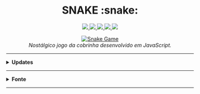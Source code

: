 <h1 align="center">SNAKE :snake:</h1>

<p align="center">
  <a href="https://github.com/lucasrmagalhaes/snake-js/issues">
    <img src="https://img.shields.io/github/issues/lucasrmagalhaes/snake-js?style=plastic" /> 
  </a>
    
  <a href="https://github.com/lucasrmagalhaes/snake-js/network/members">
    <img src="https://img.shields.io/github/forks/lucasrmagalhaes/snake-js?style=plastic" /> 
  </a>
    
  <a href="https://github.com/lucasrmagalhaes/snake-js/stargazers">
    <img src="https://img.shields.io/github/stars/lucasrmagalhaes/snake-js?style=plastic" /> 
  </a>
  
   <a href="https://github.com/lucasrmagalhaes/snake-js/blob/master/LICENSE">
    <img src="https://img.shields.io/github/license/lucasrmagalhaes/snake-js?style=plastic" /> 
  </a>
  
  <a href="https://github.com/lucasrmagalhaes/snake-js/deployments">
    <img src="https://img.shields.io/github/deployments/lucasrmagalhaes/snake-js/github-pages?style=plastic" />
  </a>
</p>

<p align="center">
  <a href="https://lucasrmagalhaes.github.io/snake-js/">
    <img 
         src="https://github.com/lucasrmagalhaes/snake-js/blob/master/img/snake.gif?raw=true" 
         alt="Snake Game" 
    />
  </a>
  <br />
  <i>Nostálgico jogo da cobrinha desenvolvido em JavaScript.</i>
</p>

<hr />

<details>
  
  <summary><strong>Updates</strong></summary>
  
  <br />
  
  <ol>
    <li>Alterado a cor de background;</li>
    <li>Adicionado espaçamento entre os quadrados da cobrinha; e</li>
    <li>Fix pelo <a href="https://github.com/roanrobersson">@roanrobersson</a> - Cobrinha deixou de sumir durante teletransporte + keydown.</li>
  </ol>

</details>

<hr />

<details>
  
  <summary><strong>Fonte</strong></summary>
  
  <br />
  
  <p align="left">
    Plataforma: <a href="https://web.digitalinnovation.one/home">Digital Innovation One</a> <br /> 
    Desafio: <a href="https://web.digitalinnovation.one/course/desafio-pratico-recriando-o-jogo-da-cobrinha-com-javascript/learning/66d83831-bae1-45f7-b2ea-af7d64d5d4f5?back=/track/desenvolvedor-front-end-reactjs&bootcamp_id=abf8f19f-691b-4dac-a14a-11ddcf3a14cd">Recriando o Jogo da Cobrinha com JavaScript</a>
  </p>
  
</details>

<hr />
